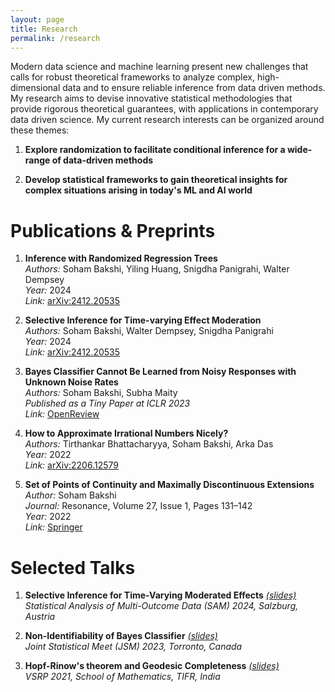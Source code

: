 ```yaml
---
layout: page
title: Research
permalink: /research
---
```


Modern data science and machine learning present new challenges that calls for robust theoretical frameworks to analyze complex, high-dimensional data and to ensure reliable inference from data driven methods. My research aims to devise innovative statistical methodologies that provide rigorous theoretical guarantees, with applications in contemporary data driven science. My current research interests can be organized around these themes: 

1. **Explore randomization to facilitate conditional inference for a wide-range of data-driven methods**

2. **Develop statistical frameworks to gain theoretical insights for complex situations arising in today's ML and AI world**

# Publications & Preprints

1. **Inference with Randomized Regression Trees**  
   *Authors:* Soham Bakshi, Yiling Huang, Snigdha Panigrahi, Walter Dempsey  
   *Year:* 2024  
   *Link:* [arXiv:2412.20535](https://arxiv.org/abs/2412.20535)

2. **Selective Inference for Time-varying Effect Moderation**  
   *Authors:* Soham Bakshi, Walter Dempsey, Snigdha Panigrahi  
   *Year:* 2024  
   *Link:* [arXiv:2412.20535](https://arxiv.org/abs/2411.15908)

3. **Bayes Classifier Cannot Be Learned from Noisy Responses with Unknown Noise Rates**  
   *Authors:* Soham Bakshi, Subha Maity  
   *Published as a Tiny Paper at ICLR 2023*  
   *Link:* [OpenReview](https://openreview.net/forum?id=U4o5iSWSaD)

4. **How to Approximate Irrational Numbers Nicely?**  
   *Authors:* Tirthankar Bhattacharyya, Soham Bakshi, Arka Das  
   *Year:* 2022  
   *Link:* [arXiv:2206.12579](https://arxiv.org/abs/2206.12579)

5. **Set of Points of Continuity and Maximally Discontinuous Extensions**  
   *Author:* Soham Bakshi  
   *Journal:* Resonance, Volume 27, Issue 1, Pages 131–142  
   *Year:* 2022  
   *Link:* [Springer](https://doi.org/10.1007/s12045-022-1298-1)


# Selected Talks

1. **Selective Inference for Time-Varying Moderated Effects** [*(slides)*](/assets/file/SIMRTSlides.pdf)  
   *Statistical Analysis of Multi-Outcome Data (SAM) 2024, Salzburg, Austria*
   
2. **Non-Identifiability of Bayes Classifier** [*(slides)*](/assets/file/slides_jsm.pdf)  
   *Joint Statistical Meet (JSM) 2023, Torronto, Canada*
   
3. **Hopf-Rinow's theorem and Geodesic Completeness** [*(slides)*](/assets/file/VSRP.pdf)  
   *VSRP 2021, School of Mathematics, TIFR, India*
